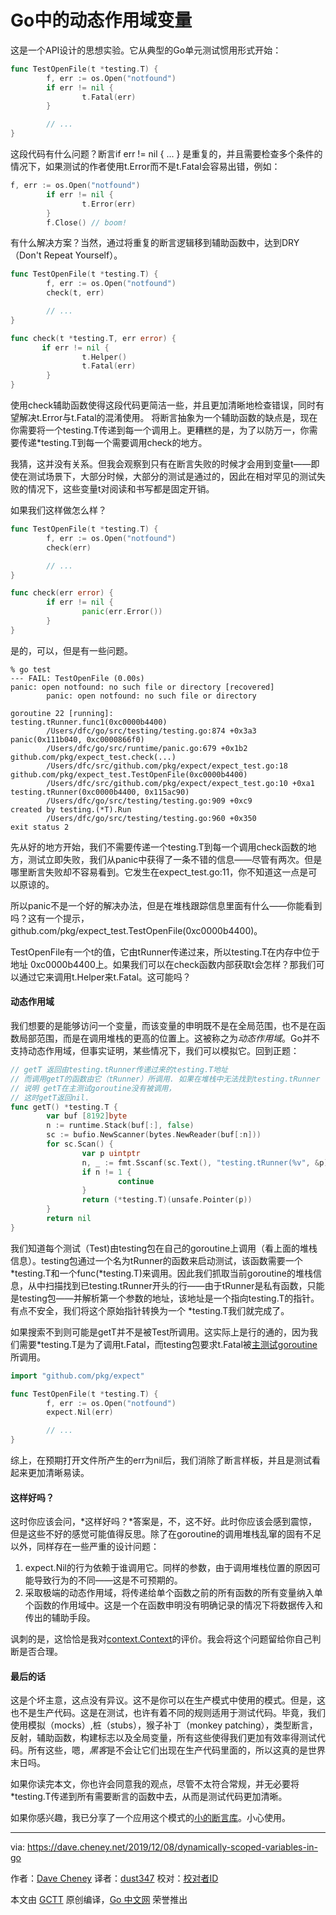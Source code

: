 # Go中的动态作用域变量

这是一个API设计的思想实验。它从典型的Go单元测试惯用形式开始：

```go
func TestOpenFile(t *testing.T) {
        f, err := os.Open("notfound")
        if err != nil {
                t.Fatal(err)
        }

        // ...
}
```

这段代码有什么问题？断言if err != nil { ... } 是重复的，并且需要检查多个条件的情况下，如果测试的作者使用t.Error而不是t.Fatal会容易出错，例如：

```go
f, err := os.Open("notfound")
        if err != nil {
                t.Error(err)
        }
        f.Close() // boom!
```

有什么解决方案？当然，通过将重复的断言逻辑移到辅助函数中，达到DRY（Don't Repeat Yourself）。

```go
func TestOpenFile(t *testing.T) {
        f, err := os.Open("notfound")
        check(t, err)

        // ...
}

func check(t *testing.T, err error) {
       if err != nil {
                t.Helper()
                t.Fatal(err)
        }
}
```

使用check辅助函数使得这段代码更简洁一些，并且更加清晰地检查错误，同时有望解决t.Error与t.Fatal的混淆使用。
将断言抽象为一个辅助函数的缺点是，现在你需要将一个testing.T传递到每一个调用上。更糟糕的是，为了以防万一，你需要传递*testing.T到每一个需要调用check的地方。

我猜，这并没有关系。但我会观察到只有在断言失败的时候才会用到变量t——即使在测试场景下，大部分时候，大部分的测试是通过的，因此在相对罕见的测试失败的情况下，这些变量t对阅读和书写都是固定开销。

如果我们这样做怎么样？

```go
func TestOpenFile(t *testing.T) {
        f, err := os.Open("notfound")
        check(err)

        // ...
}

func check(err error) {
        if err != nil {
                panic(err.Error())
        }
}
```

是的，可以，但是有一些问题。

```
% go test
--- FAIL: TestOpenFile (0.00s)
panic: open notfound: no such file or directory [recovered]
        panic: open notfound: no such file or directory

goroutine 22 [running]:
testing.tRunner.func1(0xc0000b4400)
        /Users/dfc/go/src/testing/testing.go:874 +0x3a3
panic(0x111b040, 0xc0000866f0)
        /Users/dfc/go/src/runtime/panic.go:679 +0x1b2
github.com/pkg/expect_test.check(...)
        /Users/dfc/src/github.com/pkg/expect/expect_test.go:18
github.com/pkg/expect_test.TestOpenFile(0xc0000b4400)
        /Users/dfc/src/github.com/pkg/expect/expect_test.go:10 +0xa1
testing.tRunner(0xc0000b4400, 0x115ac90)
        /Users/dfc/go/src/testing/testing.go:909 +0xc9
created by testing.(*T).Run
        /Users/dfc/go/src/testing/testing.go:960 +0x350
exit status 2
```

先从好的地方开始，我们不需要传递一个testing.T到每一个调用check函数的地方，测试立即失败，我们从panic中获得了一条不错的信息——尽管有两次。但是哪里断言失败却不容易看到。它发生在expect_test.go:11，你不知道这一点是可以原谅的。

所以panic不是一个好的解决办法，但是在堆栈跟踪信息里面有什么——你能看到吗？这有一个提示，github.com/pkg/expect_test.TestOpenFile(0xc0000b4400)。

TestOpenFile有一个t的值，它由tRunner传递过来，所以testing.T在内存中位于地址 0xc0000b4400上。如果我们可以在check函数内部获取t会怎样？那我们可以通过它来调用t.Helper来t.Fatal。这可能吗？

#### 动态作用域
我们想要的是能够访问一个变量，而该变量的申明既不是在全局范围，也不是在函数局部范围，而是在调用堆栈的更高的位置上。这被称之为*动态作用域*。Go并不支持动态作用域，但事实证明，某些情况下，我们可以模拟它。回到正题：

```go
// getT 返回由testing.tRunner传递过来的testing.T地址
// 而调用getT的函数由它（tRunner）所调用. 如果在堆栈中无法找到testing.tRunner
// 说明 getT在主测试goroutine没有被调用，
// 这时getT返回nil.
func getT() *testing.T {
        var buf [8192]byte
        n := runtime.Stack(buf[:], false)
        sc := bufio.NewScanner(bytes.NewReader(buf[:n]))
        for sc.Scan() {
                var p uintptr
                n, _ := fmt.Sscanf(sc.Text(), "testing.tRunner(%v", &p)
                if n != 1 {
                        continue
                }
                return (*testing.T)(unsafe.Pointer(p))
        }
        return nil
}
```

我们知道每个测试（Test)由testing包在自己的goroutine上调用（看上面的堆栈信息）。testing包通过一个名为tRunner的函数来启动测试，该函数需要一个*testing.T和一个func(*testing.T)来调用。因此我们抓取当前goroutine的堆栈信息，从中扫描找到已testing.tRunner开头的行——由于tRunner是私有函数，只能是testing包——并解析第一个参数的地址，该地址是一个指向testing.T的指针。有点不安全，我们将这个原始指针转换为一个 *testing.T我们就完成了。

如果搜索不到则可能是getT并不是被Test所调用。这实际上是行的通的，因为我们需要*testing.T是为了调用t.Fatal，而testing包要求t.Fatal被[主测试goroutine](https://golang.org/pkg/testing/#T.FailNow)所调用。

```go
import "github.com/pkg/expect"

func TestOpenFile(t *testing.T) {
        f, err := os.Open("notfound")
        expect.Nil(err)

        // ...
}
```

综上，在预期打开文件所产生的err为nil后，我们消除了断言样板，并且是测试看起来更加清晰易读。

#### 这样好吗？
这时你应该会问，*这样好吗？*答案是，不，这不好。此时你应该会感到震惊，但是这些不好的感觉可能值得反思。除了在goroutine的调用堆栈乱窜的固有不足以外，同样存在一些严重的设计问题：
1.  expect.Nil的行为依赖于谁调用它。同样的参数，由于调用堆栈位置的原因可能导致行为的不同——这是不可预期的。
2.  采取极端的动态作用域，将传递给单个函数之前的所有函数的所有变量纳入单个函数的作用域中。这是一个在函数申明没有明确记录的情况下将数据传入和传出的辅助手段。

讽刺的是，这恰恰是我对[context.Context](https://dave.cheney.net/2017/01/26/context-is-for-cancelation)的评价。我会将这个问题留给你自己判断是否合理。

#### 最后的话
这是个坏主意，这点没有异议。这不是你可以在生产模式中使用的模式。但是，这也不是生产代码。这是在测试，也许有着不同的规则适用于测试代码。毕竟，我们使用模拟（mocks）,桩（stubs），猴子补丁（monkey patching），类型断言，反射，辅助函数，构建标志以及全局变量，所有这些使得我们更加有效率得测试代码。所有这些，嗯，*黑客*是不会让它们出现在生产代码里面的，所以这真的是世界末日吗。

如果你读完本文，你也许会同意我的观点，尽管不太符合常规，并无必要将*testing.T传递到所有需要断言的函数中去，从而是测试代码更加清晰。

如果你感兴趣，我已分享了一个应用这个模式的[小的断言库](https://github.com/pkg/expect)。小心使用。

---

via: https://dave.cheney.net/2019/12/08/dynamically-scoped-variables-in-go

作者：[Dave Cheney](https://dave.cheney.net/)
译者：[dust347](https://github.com/dust347)
校对：[校对者ID](https://github.com/校对者ID)

本文由 [GCTT](https://github.com/studygolang/GCTT) 原创编译，[Go 中文网](https://studygolang.com/) 荣誉推出
